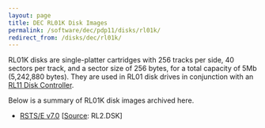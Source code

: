 ```yaml
---
layout: page
title: DEC RL01K Disk Images
permalink: /software/dec/pdp11/disks/rl01k/
redirect_from: /disks/dec/rl01k/
---
```


RL01K disks are single-platter cartridges with 256 tracks per side, 40 sectors per track, and a sector size of
256 bytes, for a total capacity of 5Mb (5,242,880 bytes).  They are used in RL01 disk drives in conjunction
with an [RL11 Disk Controller](/machines/dec/pdp11/rl11/).

Below is a summary of RL01K disk images archived here.

  - [RSTS/E v7.0](rstsv70/) [[Source](http://skn.noip.me/pdp11/): RL2.DSK]
